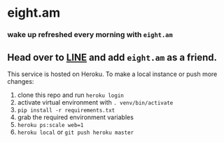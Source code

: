 # eight.am
### wake up refreshed every morning with `eight.am`

Head over to [LINE](line.me) and add `eight.am` as a friend. 
---

This service is hosted on Heroku. To make a local instance or push more changes:
1. clone this repo and run `heroku login`
2. activate virtual environment with `. venv/bin/activate`
3. `pip install -r requirements.txt`
4. grab the required environment variables
5. `heroku ps:scale web=1`
6. `heroku local` or `git push heroku master`
